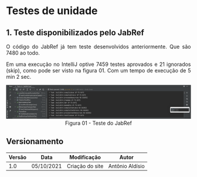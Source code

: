 # Testes de unidade 

## 1. Teste disponibilizados pelo JabRef

<p align = "justify"> 
O código do JabRef já tem teste desenvolvidos anteriormente. Que são 7480 ao todo.
</p>


<p align = "justify"> 
Em uma execução no IntelliJ optive 7459 testes aprovados e 21 ignorados (skip), como pode ser visto na figura 01. Com um tempo de execução de 5 min 2 sec.
</p>

<center>

<img width="1000px" src="../images/Teste_V01.png" alt="Teste">
<figcaption>Figura 01 - Teste do JabRef  </figcaption> 

</center>

## Versionamento

<center>

| Versão | Data | Modificação | Autor |
|--|--|--|--|
| 1.0 | 05/10/2021 | Criação do site | Antônio Aldísio |

</center>

